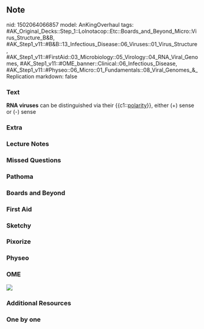 ## Note
nid: 1502064066857
model: AnKingOverhaul
tags: #AK_Original_Decks::Step_1::Lolnotacop::Etc::Boards_and_Beyond_Micro::Virus_Structure_B&B, #AK_Step1_v11::#B&B::13_Infectious_Disease::06_Viruses::01_Virus_Structure, #AK_Step1_v11::#FirstAid::03_Microbiology::05_Virology::04_RNA_Viral_Genomes, #AK_Step1_v11::#OME_banner::Clinical::06_Infectious_Disease, #AK_Step1_v11::#Physeo::06_Micro::01_Fundamentals::08_Viral_Genomes_&_Replication
markdown: false

### Text
<b>RNA viruses</b> can be distinguished via their
{{c1::<u>polarity</u>}}, either (+) sense or (-) sense

### Extra


### Lecture Notes


### Missed Questions


### Pathoma


### Boards and Beyond


### First Aid


### Sketchy


### Pixorize


### Physeo


### OME
<div class="ome-widget">
  <a href=
  "https://onlinemeded.org/spa/infectious-disease?ref=anki"><img src="_OME_AnkiFlashcards_Topic_4.png"></a>
</div>

### Additional Resources


### One by one


